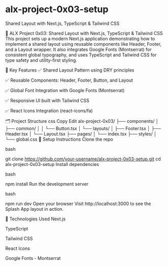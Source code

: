 # alx-project-0x03-setup
Shared Layout with Next.js, TypeScript &amp; Tailwind CSS


🧱 ALX Project 0x03: Shared Layout with Next.js, TypeScript & Tailwind CSS
This project sets up a modern Next.js application demonstrating how to implement a shared layout using reusable components like Header, Footer, and a Layout wrapper. It also integrates Google Fonts (Montserrat) for consistent global typography, and uses TypeScript and Tailwind CSS for type safety and utility-first styling.

📌 Key Features
✅ Shared Layout Pattern using DRY principles

✅ Reusable Components: Header, Footer, Button, and Layout

✅ Global Font Integration with Google Fonts (Montserrat)

✅ Responsive UI built with Tailwind CSS

✅ React Icons Integration (react-icons/fa)

🗂️ Project Structure
css
Copy
Edit
alx-project-0x03/
├── components/
│   ├── common/
│   │   └── Button.tsx
│   └── layouts/
│       ├── Footer.tsx
│       ├── Header.tsx
│       └── Layout.tsx
├── pages/
│   └── index.tsx
├── styles/
│   └── global.css
🚀 Setup Instructions
Clone the repo

bash

git clone https://github.com/your-username/alx-project-0x03-setup.git
cd alx-project-0x03-setup
Install dependencies

bash

npm install
Run the development server

bash

npm run dev
Open your browser
Visit http://localhost:3000 to see the Splash App layout in action.

🧩 Technologies Used
Next.js

TypeScript

Tailwind CSS

React Icons

Google Fonts - Montserrat
